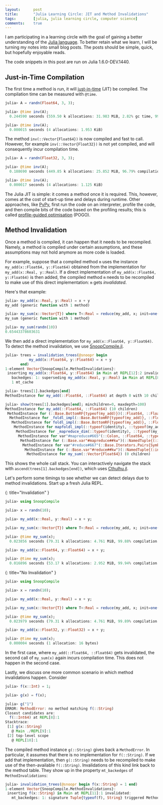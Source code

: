 ```yaml
---
layout:      post
title:       "Julia Learning Circle: JIT and Method Invalidations"
tags:        [julia, julia learning circle, computer science]
comments:    true
---
```


I am participating in a learning circle with the goal of gaining a better understanding of the [Julia language](https://julialang.org/).
To better retain what we learn, I will be turning my notes into small blog posts.
The posts should be simple, quick, but hopefully enjoyable reads.

The code snippets in this post are run on Julia 1.6.0-DEV.1440.

## Just-in-Time Compilation

The first time a method is run, it will [just-in-time](https://en.wikipedia.org/wiki/Just-in-time_compilation) (JIT) be compiled.
The compilation time can be measured with `@time`.

```julia
julia> A = randn(Float64, 3, 3);

julia> @time inv(A);
  0.244590 seconds (559.50 k allocations: 31.983 MiB, 2.82% gc time, 99.94% compilation time)

julia> @time inv(A);
  0.000015 seconds (4 allocations: 1.953 KiB)
```

The method `inv(::Vector{Float64})` is now compiled and fast to call.
However, for example `inv(::Vector{Float32})` is not yet compiled, and will consequently incur compilation time.

```julia
julia> A = randn(Float32, 3, 3);

julia> @time inv(A);
  0.188690 seconds (449.85 k allocations: 25.852 MiB, 96.79% compilation time)

julia> @time inv(A);
  0.000017 seconds (4 allocations: 1.125 KiB)
```

The Julia JIT is simple:
it comes a method once it is required.
This, however, comes at the cost of start-up time and delays during runtime.
Other approaches, like [PyPy](https://www.pypy.org/), first run the code on an interpreter, profile the code, and then compile bits of the code based on the profiling results;
this is called [profile-guided optimisation](https://en.wikipedia.org/wiki/Profile-guided_optimization) (POGO).

## Method Invalidation

Once a method is compiled, it can happen that it needs to be recompiled.
Namely, a method is compiled under certain assumptions, and these assumptions may not hold anymore as more code is loaded.

For example, suppose that a compiled method `m` uses the instance `my_add(x::Float64, y::Float64)` obtained from the implementation for `my_add(x::Real, y::Real)`.
If a direct implementation of `my_add(x::Float64, y::Float64)` is then added, the compiled method `m` needs to be recompiled to make use of this direct implementation: `m` gets _invalidated_.

Here's that example:

```julia
julia> my_add(x::Real, y::Real) = x + y
my_add (generic function with 1 method)

julia> my_sum(x::Vector{T}) where T<:Real = reduce(my_add, x; init=one(T))
my_sum (generic function with 1 method)

julia> my_sum(randn(10))
0.65443378603631
```

We then add a direct implementation for `my_add(x::Float64, y::Float64)`.
To detect the method invalidation, we use [SnoopCompile.jl](https://github.com/timholy/SnoopCompile.jl).

```julia
julia> trees = invalidation_trees(@snoopr begin
           my_add(x::Float64, y::Float64) = x + y
       end)
1-element Vector{SnoopCompile.MethodInvalidations}:
 inserting my_add(x::Float64, y::Float64) in Main at REPL[12]:2 invalidated:
   backedges: 1: superseding my_add(x::Real, y::Real) in Main at REPL[8]:1 with MethodInstance for my_add(::Float64, ::Float64) (10 children)
   1 mt_cache

julia> trees[1].backedges[end]
MethodInstance for my_add(::Float64, ::Float64) at depth 0 with 10 children

julia> show(trees[1].backedges[end]; minchildren=0, maxdepth=100)
MethodInstance for my_add(::Float64, ::Float64) (10 children)
 MethodInstance for (::Base.BottomRF{typeof(my_add)})(::Float64, ::Float64) (9 children)
  MethodInstance for _foldl_impl(::Base.BottomRF{typeof(my_add)}, ::Float64, ::Vector{Float64}) (8 children)
   MethodInstance for foldl_impl(::Base.BottomRF{typeof(my_add)}, ::Float64, ::Vector{Float64}) (7 children)
    MethodInstance for mapfoldl_impl(::typeof(identity), ::typeof(my_add), ::Float64, ::Vector{Float64}) (6 children)
     MethodInstance for _mapreduce_dim(::typeof(identity), ::typeof(my_add), ::Float64, ::Vector{Float64}, ::Colon) (5 children)
      MethodInstance for var"#mapreduce#665"(::Colon, ::Float64, ::typeof(mapreduce), ::typeof(identity), ::typeof(my_add), ::Vector{Float64}) (4 children)
       MethodInstance for (::Base.var"#mapreduce##kw")(::NamedTuple{(:init,), Tuple{Float64}}, ::typeof(mapreduce), ::typeof(identity), ::typeof(my_add), ::Vector{Float64}) (3 children)
        MethodInstance for var"#reduce#667"(::Base.Iterators.Pairs{Symbol, Float64, Tuple{Symbol}, NamedTuple{(:init,), Tuple{Float64}}}, ::typeof(reduce), ::typeof(my_add), ::Vector{Float64}) (2 children)
         MethodInstance for (::Base.var"#reduce##kw")(::NamedTuple{(:init,), Tuple{Float64}}, ::typeof(reduce), ::typeof(my_add), ::Vector{Float64}) (1 children)
          MethodInstance for my_sum(::Vector{Float64}) (0 children)
```

This shows the whole call stack.
You can interactively navigate the stack with `ascend(trees[1].backedges[end])`, which uses [Cthulhu.jl](https://github.com/JuliaDebug/Cthulhu.jl).

Let's perform some timings to see whether we can detect delays due to method invalidations.
Start up a fresh Julia REPL.

{: title="Invalidation" }
```julia
julia> using SnoopCompile

julia> x = randn(10);

julia> my_add(x::Real, y::Real) = x + y;

julia> my_sum(x::Vector{T}) where T<:Real = reduce(my_add, x; init=one(T));

julia> @time my_sum(x);
  0.023856 seconds (79.31 k allocations: 4.761 MiB, 99.88% compilation time)

julia> my_add(x::Float64, y::Float64) = x + y;

julia> @time my_sum(x);
  0.016896 seconds (53.17 k allocations: 2.952 MiB, 99.94% compilation time)
```

{: title="No Invalidation" }
```julia
julia> using SnoopCompile

julia> x = randn(10);

julia> my_add(x::Real, y::Real) = x + y;

julia> my_sum(x::Vector{T}) where T<:Real = reduce(my_add, x; init=one(T));

julia> @time my_sum(x);
  0.023979 seconds (79.31 k allocations: 4.761 MiB, 99.89% compilation time)

julia> my_add(x::Float32, y::Float32) = x + y;

julia> @time my_sum(x);
  0.000004 seconds (1 allocation: 16 bytes)
```

In the first case, where `my_add(::Float64, ::Float64)` gets invalidated, the second call of `my_sum(x)` again incurs compilation time.
This does not happen in the second case.

Lastly, we discuss one more common scenario in which method invalidations happen.
Consider

```julia
julia> f(x::Int) = 1;

julia> g(x) = f(x);

julia> g("1")
ERROR: MethodError: no method matching f(::String)
Closest candidates are:
  f(::Int64) at REPL[8]:1
Stacktrace:
 [1] g(x::String)
   @ Main ./REPL[9]:1
 [2] top-level scope
   @ REPL[10]:1
```

The compiled method instance `g(::String)` gives back a `MethodError`.
In particular, it assumes that there is no implementation for `f(::String)`.
If we add that implementation, then `g(::String)` needs to be recompiled to make use of the then-available `f(::String)`.
Invalidations of this kind link back to the method table.
They show up in the property `mt_backedges` of `MethodInvalidations`:

```julia
julia> invalidation_trees(@snoopr begin f(x::String) = 1 end)
1-element Vector{SnoopCompile.MethodInvalidations}:
 inserting f(x::String) in Main at REPL[11]:1 invalidated:
   mt_backedges: 1: signature Tuple{typeof(f), String} triggered MethodInstance for g(::String) (0 children)
```


